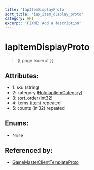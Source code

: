 ```yaml
---
title: 'IapItemDisplayProto'
sort_title: 'iap_item_display_proto'
category: API
excerpt: 'FIXME: Add a description'
---
```


[comment]: <> (THIS PART IS GENERATED - AKA DON'T EDIT THIS PART MANUALLY)

# IapItemDisplayProto

> {{ page.excerpt }}

## Attributes:

- 1: sku (string)
- 2: category ([HoloIapItemCategory](../../enums/HoloIapItemCategory/))
- 3: sort_order (int32)
- 4: items ([Item](../../enums/Item/)) repeated
- 5: counts (int32) repeated

## Enums:

- None

## Referenced by:

- [GameMasterClientTemplateProto](../GameMasterClientTemplateProto/)

[comment]: <> (YOU CAN EDIT AFTER THIS)
